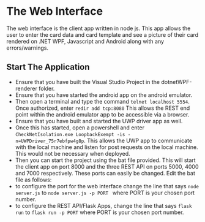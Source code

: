 # The Web Interface
The web interface is the client app written in node js. This app allows the user to enter the card data and card template and see a picture of their card rendered on .NET WPF, Javascript and Android along with any errors/warnings.
## Start The Application
- Ensure that you have built the Visual Studio Project in the dotnetWPF-renderer folder.
- Ensure that you have started the android app on the android emulator. 
- Then open a terminal and type the command `telnet localhost 5554`. Once authorized, enter `redir add tcp:8080` This allows the REST end point within the android emulator app to be accessible  via a browser.
- Ensure that you have built and started the UWP driver app as well. 
- Once this has started, open a powershell and enter `CheckNetIsolation.exe LoopbackExempt -is -n=UWPDriver_75r7ebfpw4g8p`. This allows the UWP app to communicate with the local machine and listen for post requests on the local machine. This would not be necessary when deployed.
- Then you can start the project using the bat file provided. This will start the client app on port 8000 and the three REST API on ports 5000, 4000 and 7000 respectively. These ports can easily be changed. Edit the bat file as follows: 
- to configure the port for the web interface change the line that says `node server.js` to  `node server.js -p PORT ` where PORT is your chosen port number.
- to configure the REST API/Flask Apps, change the line that says `flask run` to `flask run -p PORT` where PORT is your chosen port number.
 